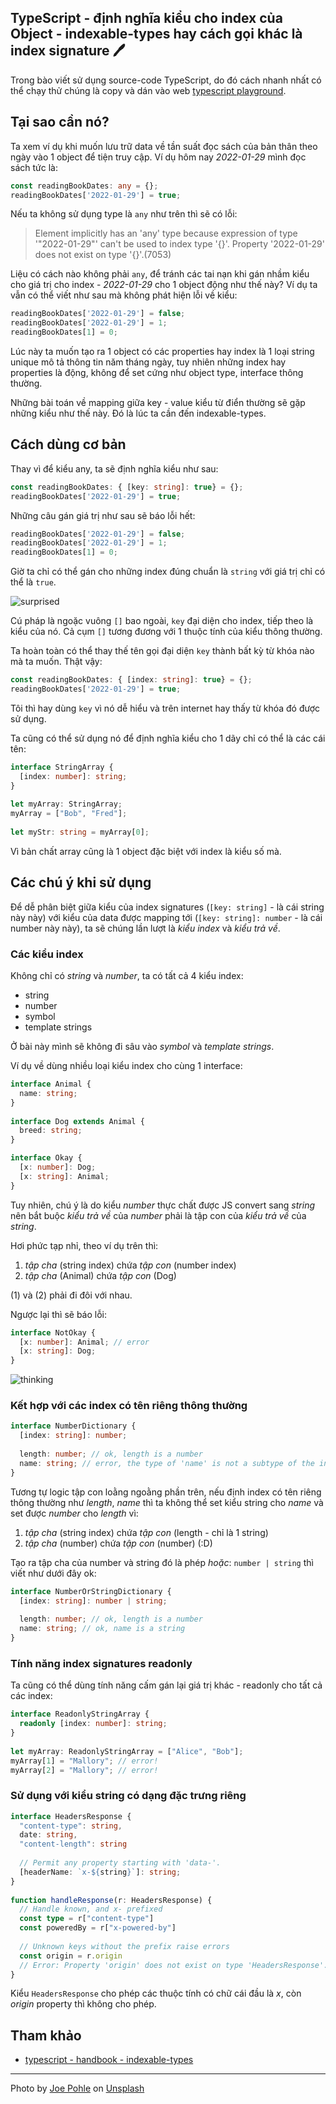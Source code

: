 ## TypeScript - định nghĩa kiểu cho index của Object - indexable-types hay cách gọi khác là index signature 🖊️

Trong bào viết sử dụng source-code TypeScript, do đó cách nhanh nhất có thể chạy thử chúng là copy và dán vào web [typescript playground](https://www.typescriptlang.org/play).

## Tại sao cần nó?

Ta xem ví dụ khi muốn lưu trữ data về tần suất đọc sách của bản thân theo ngày vào 1 object để tiện truy cập. Ví dụ hôm nay *2022-01-29* mình đọc sách tức là:

```ts
const readingBookDates: any = {};
readingBookDates['2022-01-29'] = true;
```

Nếu ta không sử dụng type là `any` như trên thì sẽ có lỗi:

> Element implicitly has an 'any' type because expression of type '"2022-01-29"' can't be used to index type '{}'. Property '2022-01-29' does not exist on type '{}'.(7053)

Liệu có cách nào không phải `any`, để tránh các tai nạn khi gán nhầm kiểu cho giá trị cho index - *2022-01-29* cho 1 object động như thế này? Ví dụ ta vẫn có thể viết như sau mà không phát hiện lỗi về kiểu:

```ts
readingBookDates['2022-01-29'] = false;
readingBookDates['2022-01-29'] = 1;
readingBookDates[1] = 0;
```

Lúc này ta muốn tạo ra 1 object có các properties hay index là 1 loại string unique mô tả thông tin năm tháng ngày, tuy nhiên những index hay properties là động, không để set cứng như object type, interface thông thường.

Những bài toán về mapping giữa key - value kiểu từ điển thường sẽ gặp những kiểu như thế này. Đó là lúc ta cần đến indexable-types.

## Cách dùng cơ bản

Thay vì để kiểu any, ta sẽ định nghĩa kiểu như sau:

```ts
const readingBookDates: { [key: string]: true} = {};
readingBookDates['2022-01-29'] = true;
```

Những câu gán giá trị như sau sẽ báo lỗi hết:

```ts
readingBookDates['2022-01-29'] = false;
readingBookDates['2022-01-29'] = 1;
readingBookDates[1] = 0;
```

Giờ ta chỉ có thể gán cho những index đúng chuẩn là `string` với giá trị chỉ có thể là `true`.

![surprised](https://media.giphy.com/media/QUENDfi6DEMLzQ0CKt/giphy.gif)

Cú pháp là ngoặc vuông `[]` bao ngoài, `key` đại diện cho index, tiếp theo là kiểu của nó. Cả cụm `[]` tương đương với 1 thuộc tính của kiểu thông thường.

Ta hoàn toàn có thể thay thế tên gọi đại diện `key` thành bất kỳ từ khóa nào mà ta muốn. Thật vậy:

```ts
const readingBookDates: { [index: string]: true} = {};
readingBookDates['2022-01-29'] = true;
```

Tôi thì hay dùng `key` vì nó dễ hiểu và trên internet hay thấy từ khóa đó được sử dụng.

Ta cũng có thể sử dụng nó để định nghĩa kiểu cho 1 dãy chỉ có thể là các cái tên:

```ts
interface StringArray {
  [index: number]: string;
}
 
let myArray: StringArray;
myArray = ["Bob", "Fred"];
 
let myStr: string = myArray[0];
```

Vì bản chất array cũng là 1 object đặc biệt với index là kiểu số mà.

## Các chú ý khi sử dụng

Để dễ phân biệt giữa kiểu của index signatures (`[key: string]` - là cái string này này) với kiểu của data được mapping tới (`[key: string]: number` - là cái number này này), ta sẽ chúng lần lượt là *kiểu index* và *kiểu trả về*.

### Các kiểu index

Không chỉ có *string* và *number*, ta có tất cả 4 kiểu index:

- string
- number
- symbol
- template strings

Ở bài này mình sẽ không đi sâu vào *symbol* và *template strings*.

Ví dụ về dùng nhiều loại kiểu index cho cùng 1 interface:

```ts
interface Animal {
  name: string;
}
 
interface Dog extends Animal {
  breed: string;
}

interface Okay {
  [x: number]: Dog;
  [x: string]: Animal;
}
```

Tuy nhiên, chú ý là do kiểu *number* thực chất được JS convert sang *string* nên bắt buộc *kiểu trả về* của *number* phải là tập con của *kiểu trả về* của *string*.

Hơi phức tạp nhỉ, theo ví dụ trên thì:

1. *tập cha* (string index) chứa *tập con* (number index)
2. *tập cha* (Animal) chứa *tập con* (Dog)

(1) và (2) phải đi đôi với nhau.

Ngược lại thì sẽ báo lỗi:

```ts
interface NotOkay {
  [x: number]: Animal; // error
  [x: string]: Dog;
}
```

![thinking](https://media.giphy.com/media/3o7TKTDn976rzVgky4/giphy.gif)

### Kết hợp với các index có tên riêng thông thường

```ts
interface NumberDictionary {
  [index: string]: number;
 
  length: number; // ok, length is a number
  name: string; // error, the type of 'name' is not a subtype of the indexer
}
```

Tương tự logic tập con loằng ngoằng phần trên, nếu định index có tên riêng thông thường như *length*, *name* thì ta không thể set kiểu string cho *name* và set được *number* cho *length* vì:

1. *tập cha* (string index) chứa *tập con* (length - chỉ là 1 string)
2. *tập cha* (number) chứa *tập con* (number) (:D)

Tạo ra tập cha của number và string đó là phép *hoặc*: `number | string` thì viết như dưới đây ok:

```ts
interface NumberOrStringDictionary {
  [index: string]: number | string;
 
  length: number; // ok, length is a number
  name: string; // ok, name is a string
}
```

### Tính năng index signatures readonly

Ta cũng có thể dùng tính năng cấm gán lại giá trị khác - readonly cho tất cả các index:

```ts
interface ReadonlyStringArray {
  readonly [index: number]: string;
}
 
let myArray: ReadonlyStringArray = ["Alice", "Bob"];
myArray[1] = "Mallory"; // error!
myArray[2] = "Mallory"; // error!
```

### Sử dụng với kiểu string có dạng đặc trưng riêng

```ts
interface HeadersResponse {
  "content-type": string,
  date: string,
  "content-length": string
 
  // Permit any property starting with 'data-'.
  [headerName: `x-${string}`]: string;
}
 
function handleResponse(r: HeadersResponse) {
  // Handle known, and x- prefixed
  const type = r["content-type"]
  const poweredBy = r["x-powered-by"]
 
  // Unknown keys without the prefix raise errors
  const origin = r.origin
  // Error: Property 'origin' does not exist on type 'HeadersResponse'.
}
```

Kiểu `HeadersResponse` cho phép các thuộc tính có chữ cái đầu là *x*, còn *origin* property thì không cho phép.

## Tham khảo

- [typescript - handbook - indexable-types](https://www.typescriptlang.org/docs/handbook/interfaces.html#indexable-types)

---

Photo by <a href="https://unsplash.com/@joepohle?utm_source=unsplash&utm_medium=referral&utm_content=creditCopyText">Joe Pohle</a> on <a href="https://unsplash.com/?utm_source=unsplash&utm_medium=referral&utm_content=creditCopyText">Unsplash</a>
